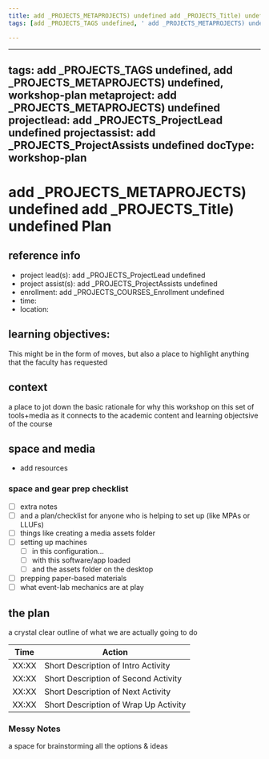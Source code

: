 ```yaml
---
title: add _PROJECTS_METAPROJECTS) undefined add _PROJECTS_Title) undefined Plan
tags: [add _PROJECTS_TAGS undefined, ' add _PROJECTS_METAPROJECTS) undefined', ' workshop-plan']

---
```


---
tags: add _PROJECTS_TAGS undefined, add _PROJECTS_METAPROJECTS) undefined, workshop-plan
metaproject: add _PROJECTS_METAPROJECTS) undefined
projectlead: add _PROJECTS_ProjectLead undefined
projectassist: add _PROJECTS_ProjectAssists undefined
docType: workshop-plan
---

# add _PROJECTS_METAPROJECTS) undefined add _PROJECTS_Title) undefined Plan

## reference info
* project lead(s): add _PROJECTS_ProjectLead undefined
* project assist(s): add _PROJECTS_ProjectAssists undefined
* enrollment: add _PROJECTS_COURSES_Enrollment undefined
* time:
* location:

## learning objectives:
This might be in the form of moves, but also a place to highlight anything that the faculty has requested

## context
a place to jot down the basic rationale for why this workshop on this set of tools+media as it connects to the academic content and learning objectsive of the course

## space and media 
* add resources

### space and gear prep checklist
- [ ] extra notes
- [ ] and a plan/checklist for anyone who is helping to set up (like MPAs or LLUFs)
- [ ] things like creating a media assets folder
- [ ] setting up machines 
    - [ ] in this configuration...
    - [ ] with this software/app loaded
    - [ ] and the assets folder on the desktop
- [ ] prepping paper-based materials
- [ ] what event-lab mechanics are at play
## the plan
a crystal clear outline of what we are actually going to do


| Time | Action |  
| -------- | -------- | 
| XX:XX     |  Short Description of Intro Activity    | 
| XX:XX     |  Short Description of Second Activity    | 
| XX:XX     |  Short Description of Next Activity    | 
| XX:XX     |  Short Description of Wrap Up Activity    | 

### Messy Notes
a space for brainstorming all the options & ideas
